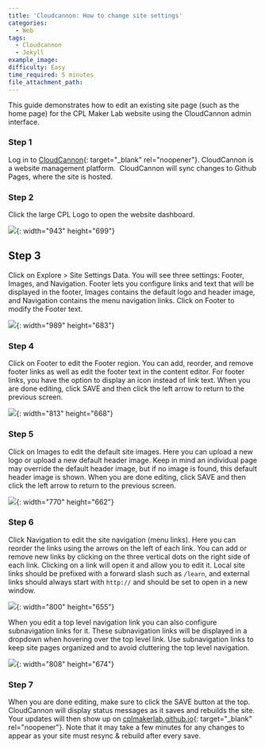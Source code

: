 ```yaml
---
title: 'Cloudcannon: How to change site settings'
categories:
  - Web
tags:
  - Cloudcannon
  - Jekyll
example_image:
difficulty: Easy
time_required: 5 minutes
file_attachment_path:
---
```


This guide demonstrates how to edit an existing site page (such as the home page) for the CPL Maker Lab website using the CloudCannon admin interface.

### Step 1

Log in to [CloudCannon](cloudcannon.com/){: target="_blank" rel="noopener"}. CloudCannon is a website management platform.&nbsp; CloudCannon will sync changes to Github Pages, where the site is hosted.

### Step 2

Click the large CPL Logo to open the website dashboard.

![](/uploads/cloudcannon-how-to-change-site-settings/guides-cloudcannon-landing.png){: width="943" height="699"}

## Step 3

Click on Explore &gt; Site Settings Data. You will see three settings: Footer, Images, and Navigation. Footer lets you configure links and text that will be displayed in the footer, Images contains the default logo and header image, and Navigation contains the menu navigation links. Click on Footer to modify the Footer text.

![](/uploads/cloudcannon-how-to-change-site-settings/guides-site-settings.png){: width="989" height="683"}

### Step 4

Click on Footer to edit the Footer region. You can add, reorder, and remove footer links as well as edit the footer text in the content editor. For footer links, you have the option to display an icon instead of link text. When you are done editing, click SAVE and then click the left arrow to return to the previous screen.

![](/uploads/cloudcannon-how-to-change-site-settings/guides-edit-footer.png){: width="813" height="668"}

### Step 5

Click on Images to edit the default site images. Here you can upload a new logo or upload a new default header image. Keep in mind an individual page may override the default header image, but if no image is found, this default header image is shown. When you are done editing, click SAVE and then click the left arrow to return to the previous screen.

![](/uploads/cloudcannon-how-to-change-site-settings/guides-edit-images.png){: width="770" height="662"}

### Step 6

Click Navigation to edit the site navigation (menu links). Here you can reorder the links using the arrows on the left of each link. You can add or remove new links by clicking on the three vertical dots on the right side of each link. Clicking on a link will open it and allow you to edit it. Local site links should be prefixed with a forward slash such as `/learn`, and external links should always start with `http://` and should be set to open in a new window.

![](/uploads/cloudcannon-how-to-change-site-settings/guides-nav1.png){: width="800" height="655"}

When you edit a top level navigation link you can also configure subnavigation links for it. These subnavigation links will be displayed in a dropdown when hovering over the top level link. Use subnavigation links to keep site pages organized and to avoid cluttering the top level navigation.

![](/uploads/cloudcannon-how-to-change-site-settings/guides-nav2.png){: width="808" height="674"}

### Step 7

When you are done editing, make sure to click the SAVE button at the top. CloudCannon will display status messages as it saves and rebuilds the site. Your updates will then show up on [cplmakerlab.github.io](http://cplmakerlab.github.io){: target="_blank" rel="noopener"}. Note that it may take a few minutes for any changes to appear as your site must resync & rebuild after every save.